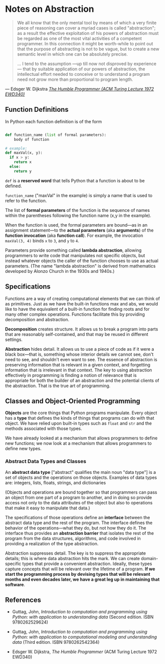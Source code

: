 # Notes on Abstraction

> We all know that the only mental tool by means of which a very finite piece of reasoning can cover
  a myriad cases is called "abstraction"; as a result the effective exploitation of his powers of
  abstraction must be regarded as one of the most vital activities of a competent programmer. In
  this connection it might be worth-while to point out that the purpose of abstracting is not to be
  vague, but to create a new semantic level in which one can be absolutely precise. 
>
> ... I tend to the assumption —up till now not disproved by experience— that by suitable
  application of our powers of abstraction, the intellectual effort needed to conceive or to
  understand a program need not grow more than proportional to program length. 

— Edsger W. Dijkstra [*The Humble Programmer (ACM Turing Lecture 1972 EWD340)*][]

[*The Humble Programmer (ACM Turing Lecture 1972 EWD340)*]: https://www.cs.utexas.edu/~EWD/transcriptions/EWD03xx/EWD340.html

## Function Definitions

<!-- section 4.1.1 -->

In Python each function definition is of the form

```Python

def function_name (list of formal parameters):
    body of function

# example:
def maxVal(x, y):
  if x > y:
    return x
  else:
    return y

```

`def` is a **reserved word** that tells Python that a function is about to be defined. 

`function_name` ("maxVal" in the example) is simply a name that is used to refer to the function.

The list of **formal parameters** of the function is the sequence of names within the parentheses
following the function name (x,y in the example).

When the function is used, the formal parameters are bound—as in an assignment statement—to
the **actual parameters** (aka **arguments**) of the **function invocation**
(aka **function call**). 
For example, the invocation `maxVal(3, 4)` binds `x` to `3`, and `y` to `4`.

Parameters provide something called **lambda abstraction**, allowing programmers to write code that
manipulates not specific objects, but instead whatever objects the caller of the function chooses
to use as actual parameters. (The name "lambda abstraction" is derived from mathematics developed
by Alonzo Church in the 1930s and 1940s.)

## Specifications

<!-- section 4.2 -->

Functions are a way of creating computational elements that we can think of as primitives. Just as
we have the built-in functions max and abs, we would like to have the equivalent of a built-in
function for finding roots and for many other complex operations. Functions facilitate this by
providing decomposition and abstraction.

**Decomposition** creates structure. It allows us to break a program into parts that are reasonably
self-contained, and that may be reused in different settings.

**Abstraction** hides detail. It allows us to use a piece of code as if it were a black box—that is,
something whose interior details we cannot see, don't need to see, and shouldn't even want to see.
The essence of abstraction is preserving information that is relevant in a given context, and
forgetting information that is irrelevant in that context. The key to using abstraction
effectively in programming is finding a notion of relevance that is appropriate for both the
builder of an abstraction and the potential clients of the abstraction. That is the true art of
programming.

## Classes and Object-Oriented Programming

<!-- Chapter 10 -->

**Objects** are the core things that Python programs manipulate. Every object has a **type** that
defines the kinds of things that programs can do with that object. We have relied upon built-in
types such as `float` and `str` and the methods associated with those types. 

We have already looked at a mechanism that allows programmers to define new functions; we now look
at a mechanism that allows programmers to define new types.

### Abstract Data Types and Classes

<!-- section 10.1 -->

An **abstract data type** ["abstract" qualifies the main noun "data type"] is a set of objects and
the operations on those objects. Examples of data types are: integers, lists, floats, strings, and
dictionaries

(Objects and operations are bound together so that programmers can pass an object from one part of a
program to another, and in doing so provide access not only to the data attributes of the object
but also to operations that make it easy to manipulate that data.)

The specifications of those operations define an **interface** between the abstract data type and
the rest of the program. The interface defines the behavior of the operations—what they do, but not
how they do it. The interface thus provides an **abstraction barrier** that isolates the rest of
the program from the data structures, algorithms, and code involved in providing a realization of
the type abstraction.

Abstraction suppresses detail. The key is to suppress the appropriate details; this is where data
abstraction hits the mark. We can create domain-specific types that provide a convenient
abstraction. Ideally, these types capture concepts that will be relevant over the lifetime of a
program. **If we start the programming process by devising types that will be relevant months and
even decades later, we have a great leg up in maintaining that software**.

<!-- continue at bottom of page 201 -->

## References

* Guttag, John, *Introduction to computation and programming using Python: with application to
  understanding data* (Second edition. ISBN 9780262529624)
   
* Guttag, John, *Introduction to computation and programming using Python: with application to
  computational modeling and understanding data* (Third edition. ISBN 9780262542364)

* Edsger W. Dijkstra, *The Humble Programmer* (ACM Turing Lecture 1972 EWD340)
